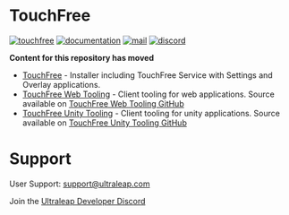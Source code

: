 <!--links-->
[discord]: https://discord.com/invite/3VCndThqxS "Discord Server"
[touchfree]: https://developer.leapmotion.com/touchfree "TouchFree Download"
[documentation]: https://docs.ultraleap.com/touchfree-user-manual/ "Ultraleap TouchFree Documentation"
[web]: https://developer.leapmotion.com/touchfree-tooling-for-web "TouchFree Web Tooling"
[webgithub]: https://github.com/ultraleap/TouchFreeWebTooling "TouchFree Web Tooling GitHub"
[unity]: https://developer.leapmotion.com/touchfree-tooling-unity "TouchFree Unity Tooling"
[unitygithub]: https://github.com/ultraleap/TouchFreeUnityTooling "TouchFree Unity Tooling GitHub"

<!--content-->
# TouchFree

[![touchfree](https://img.shields.io/badge/Download%20TouchFree-00cf75)][touchfree]
[![documentation](https://img.shields.io/badge/Documentation-docs.ultraleap.com-00cf75)][documentation]
[![mail](https://img.shields.io/badge/Contact-support%40ultraleap.com-00cf75)](mailto:support@ultraleap.com)
[![discord](https://img.shields.io/badge/Discord-Server-blueviolet)][discord]

**Content for this repository has moved**

- [TouchFree][touchfree] - Installer including TouchFree Service with Settings and Overlay applications.
- [TouchFree Web Tooling][web] - Client tooling for web applications. Source available on [TouchFree Web Tooling GitHub][webgithub]
- [TouchFree Unity Tooling][unity] - Client tooling for unity applications. Source available on [TouchFree Unity Tooling GitHub][unitygithub]

# Support

User Support: support@ultraleap.com

Join the [Ultraleap Developer Discord][discord]